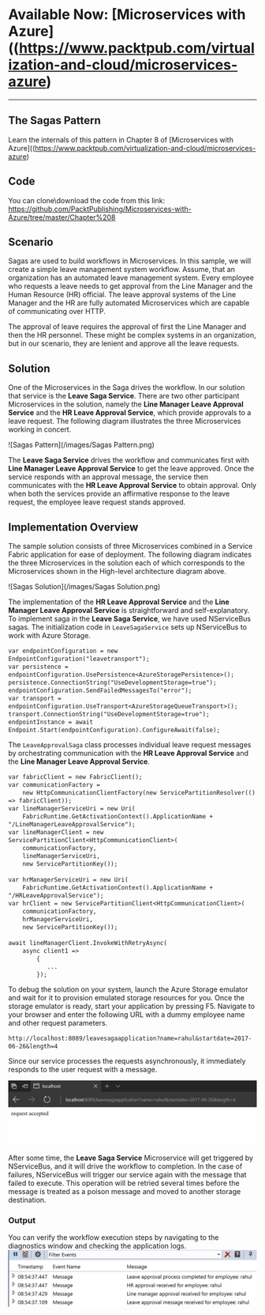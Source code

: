 # Available Now: [Microservices with Azure]((https://www.packtpub.com/virtualization-and-cloud/microservices-azure)
---

## The Sagas Pattern
Learn the internals of this pattern in Chapter 8 of [Microservices with Azure]((https://www.packtpub.com/virtualization-and-cloud/microservices-azure)

## Code
You can clone\download the code from this link: https://github.com/PacktPublishing/Microservices-with-Azure/tree/master/Chapter%208

## Scenario
Sagas are used to build workflows in Microservices. In this sample, we will create a simple leave management system workflow. Assume, that an organization has an automated leave management system. Every employee who requests a leave needs to get approval from the Line Manager and the Human Resource (HR) official. The leave approval systems of the Line Manager and the HR are fully automated Microservices which are capable of communicating over HTTP.

The approval of leave requires the approval of first the Line Manager and then the HR personnel. These might be complex systems in an organization, but in our scenario, they are lenient and approve all the leave requests.

## Solution
One of the Microservices in the Saga drives the workflow. In our solution that service is the **Leave Saga Service**. There are two other participant Microservices in the solution, namely the **Line Manager Leave Approval Service** and the **HR Leave Approval Service**, which provide approvals to a leave request. The following diagram illustrates the three Microservices working in concert.

![Sagas Pattern](/images/Sagas Pattern.png)

The **Leave Saga Service** drives the workflow and communicates first with **Line Manager Leave Approval Service** to get the leave approved. Once the service responds with an approval message, the service then communicates with the **HR Leave Approval Service** to obtain approval. Only when both the services provide an affirmative response to the leave request, the employee leave request stands approved.

## Implementation Overview
The sample solution consists of three Microservices combined in a Service Fabric application for ease of deployment. The following diagram indicates the three Microservices in the solution each of which corresponds to the Microservices shown in the High-level architecture diagram above.

![Sagas Solution](/images/Sagas Solution.png)

The implementation of the **HR Leave Approval Service** and the **Line Manager Leave Approval Service** is straightforward and self-explanatory. To implement saga in the **Leave Saga Service**, we have used NServiceBus sagas. The initialization code in `LeaveSagaService` sets up NServiceBus to work with Azure Storage.

```
var endpointConfiguration = new EndpointConfiguration("leavetransport");
var persistence = endpointConfiguration.UsePersistence<AzureStoragePersistence>();
persistence.ConnectionString("UseDevelopmentStorage=true");
endpointConfiguration.SendFailedMessagesTo("error");
var transport = endpointConfiguration.UseTransport<AzureStorageQueueTransport>();
transport.ConnectionString("UseDevelopmentStorage=true");
endpointInstance = await Endpoint.Start(endpointConfiguration).ConfigureAwait(false);
```
The `LeaveApprovalSaga` class processes individual leave request messages by orchestrating communication with the **HR Leave Approval Service** and the **Line Manager Leave Approval Service**.

```
var fabricClient = new FabricClient();
var communicationFactory =
    new HttpCommunicationClientFactory(new ServicePartitionResolver(() => fabricClient));
var lineManagerServiceUri = new Uri(
    FabricRuntime.GetActivationContext().ApplicationName + "/LineManagerLeaveApprovalService");
var lineManagerClient = new ServicePartitionClient<HttpCommunicationClient>(
    communicationFactory,
    lineManagerServiceUri,
    new ServicePartitionKey());

var hrManagerServiceUri = new Uri(
    FabricRuntime.GetActivationContext().ApplicationName + "/HRLeaveApprovalService");
var hrClient = new ServicePartitionClient<HttpCommunicationClient>(
    communicationFactory,
    hrManagerServiceUri,
    new ServicePartitionKey());

await lineManagerClient.InvokeWithRetryAsync(
    async client1 =>
        {
           ...
        });
```

To debug the solution on your system, launch the Azure Storage emulator and wait for it to provision emulated storage resources for you. Once the storage emulator is ready, start your application by pressing F5. Navigate to your browser and enter the following URL with a dummy employee name and other request parameters.
```
http://localhost:8089/leavesagaapplication?name=rahul&startdate=2017-06-26&length=4
```
Since our service processes the requests asynchronously, it immediately responds to the user request with a message.

![Sagas Output](/images/SagasOutput.png)

After some time, the **Leave Saga Service** Microservice will get triggered by NServiceBus, and it will drive the workflow to completion. In the case of failures, NServiceBus will trigger our service again with the message that failed to execute. This operation will be retried several times before the message is treated as a poison message and moved to another storage destination.

### Output
You can verify the workflow execution steps by navigating to the diagnostics window and checking the application logs.
![Sagas Diagnostics](/images/SagasDiagnostics.png)